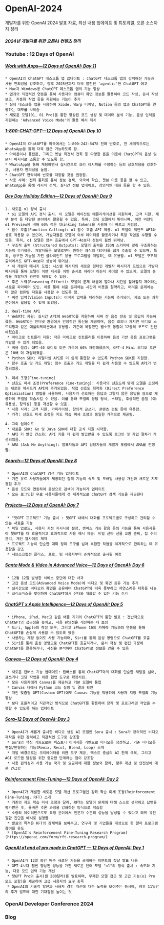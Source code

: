 # OpenAI-2024
개발자를 위한 OpenAI 2024 발표 자료, 최신 내용 업데이트 및 튜토리얼, 오픈 소스까지 정리

##### 2024년 개발자를 위한 오픈AI 컨텐츠 정리 #####

### Youtube : 12 Days of OpenAI ####

##### [Work with Apps—12 Days of OpenAI: Day 11](https://www.youtube.com/watch?v=g_qxoznfa7E) #####

    * OpenAI의 ChatGPT 데스크톱 앱 업데이트 : ChatGPT 데스크톱 앱의 강력해진 기능과 사용 편의성을 강조하고, 향후 2025년까지 더욱 발전된 'agentic'한 ChatGPT 예고
    * Mac과 Windows용 ChatGPT 데스크톱 앱의 기능 향상
    * 앱과의 직접적인 연동을 통해 사용자의 컴퓨터 화면 정보를 활용하여 코드 작성, 문서 작성 보조, 자동화 작업 등을 지원하는 기능이 추가
    * 실제 데스크톱 앱을 사용하여 Xcode, Warp 터미널, Notion 등의 앱과 ChatGPT를 연동하는 데모를 보여줌
    * 새로운 모델(01, 01 Pro)을 통한 향상된 코드 생성 및 데이터 분석 기능, 음성 입력을 지원하는 'Advanced Voice Mode'의 활용 예시 제시

##### [1-800-CHAT-GPT—12 Days of OpenAI: Day 10](https://www.youtube.com/watch?v=LWa6OHeNK3s) #####

    * OpenAI의 ChatGPT를 미국에서는 1-800-242-8478 전화 번호로, 전 세계적으로는 WhatsApp을 통해 더욱 접근 가능하도록 함.
    * 아이폰이나 플립폰, 그리고 옛날 회전석 전화 등 다양한 폰을 이용해 ChatGPT와 음성 및 문자 메시지로 소통할 수 있도록 함.
    * WhatsApp을 통해 채팅하면서 실시간으로 요리 레시피를 수정하는 등의 상호작용을 강조하고, 사용자 편의성을 높힘.
    * ChatGPT 연락처에 번호를 저장할 것을 권장함.
    * 사용 사례: 전화 통화를 통해 정보 검색, 외국어 학습, 챗봇 이용 등을 할 수 있고, WhatsApp을 통해 레시피 검색, 실시간 정보 업데이트, 창의적인 대화 등을 할 수 있음.
    
##### [Dev Day Holiday Edition—12 Days of OpenAI: Day 9](https://www.youtube.com/watch?v=14leJ1fg4Pw) #####

    1. 새로운 o1 정식 출시
     * o1 모델의 API 정식 출시. 이 모델은 에이전트 애플리케이션을 지원하며, 고객 지원, 재무 분석 등 다양한 분야에서 활용될 수 있음. 특히, 코딩 모델에서 뛰어나며, 이전 버전인 o1 Preview에 비해 60% 적은 thinking tokens을 사용해 더 빠르고 저렴함.
     * 함수 호출(Function Calling): o1 함수 호출 API 제공. o1 모델이 백엔드 API와 상호 작용할 수 있으며, 개발자들은 모델이 외부 데이터를 활용하거나 특정 작업을 수행할 수 있음. 특히, o1 모델은 함수 호출에서 GPT-4o보다 성능이 훨씬 뛰어남.
     * 구조적 출력 (Structured Outputs): 모델의 출력을 JSON 스키마에 맞춰 구조화하는 기능이 추가했음. 개발자들은 모델로부터 원하는 형식의 데이터를 쉽게 추출할 수 있으며, 특히, 풍부한 기능을 가진 클라이언트 응용 프로그램을 개발하는 데 유용함. o1 모델은 구조적 출력에서도 GPT-4o보다 성능이 뛰어남.
     * 새 개발자 메시지 도입: 시스템 메시지의 새로운 형태인 개발자 메시지가 도입으로 개발자 메시지를 통해 모델이 어떤 지시를 어떤 순서로 따라야 하는지 제어할 수 있으며, 모델의 동작을 개발자가 완전히 제어할 수 있음.
     * 추론 노력(Reasoning Effort): 모델이 문제 해결에 얼마나 시간을 할애할지 제어하는 새로운 파라미터 도입. 이를 통해 쉬운 문제에는 시간과 비용을 절약하고, 어려운 문제에는 더 많은 컴퓨팅 자원을 사용할 수 있도록 함.
     * 비전 입력(Vision Inputs): 이미지 입력을 처리하는 기능이 추가되어, 제조 또는 과학 분야에서 활용할 수 있게 되었음.
     
    2. Real-time API
     * WebRTC 지원: 실시간 API에 WebRTC를 지원하여 서버 간 음성 전송 및 응답이 가능해졌음. WebRTC는 인터넷 환경에서 안정적인 통신을 제공하며, 음성 회의나 저지연 비디오 스트리밍과 같은 애플리케이션에서 유용함. 기존에 복잡했던 웹소켓 통합이 12줄의 코드로 간단해졌습음. 
     * 마이크로 컨트롤러 지원: 작은 마이크로 컨트롤러를 이용하여 음성 기반 응용 프로그램을 개발할 수 있게 되었음. 
     * 비용 절감: GPT-40 오디오 토큰 가격이 60% 저렴해졌으며, GPT-4 Mini 오디오 토큰은 10배 더 저렴해졌음. 
     * Python SDK: 리얼타임 API를 더 쉽게 통합할 수 있도록 Python SDK를 지원함.
     * 함수 호출 및 가드 레일: 함수 호출과 가드 레일을 더 쉽게 사용할 수 있도록 API가 변경되었움. 
     
    3. 미세 조정(Fine-tuning)
     * 선호도 미세 조정(Preference Fine-tuning): 사용자의 선호도에 맞게 모델을 조정하는 새로운 메서드가 API에 추가되었음. 직접 선호도 최적화 (Direct Preference Optimization) 방법을 사용하여, 사용자가 선호하는 응답과 그렇지 않은 응답을 쌍으로 제공하여 모델을 학습시킬 수 있음. 이를 통해 모델의 응답 형식, 스타일, 추상적인 품질 (예: 유용성, 창의성) 등을 개선할 수 있음.
     * 사용 사례: 고객 지원, 카피라이팅, 창의적 글쓰기, 콘텐츠 검토 등에 유용함.
     * 가격: 선호도 미세 조정은 지도 학습 미세 조정과 동일한 가격으로 제공됨. 
     
    4. 그외 업데이트   
     * 새로운 SDK: Go 및 Java SDK에 대한 공식 지원 시작함. 
     * API 키 발급 간소화: API 키를 더 쉽게 발급받을 수 있도록 로그인 및 가입 절차가 개선되었음. 
     * AMA (Ask Me Anything): 발표자들과 API 담당자들이 개발자 포럼에서 AMA를 진행함. 
     
##### [Search—12 Days of OpenAI: Day 8](https://www.youtube.com/watch?v=OzgNJJ2ErEE) #####

     * OpenAI의 ChatGPT 검색 기능 업데이트 
     * 기존 유료 사용자들에게 제공되던 검색 기능의 속도 및 모바일 사용성 개선과 새로운 지도 경험 추가
     * 음성 모드와 연동하여 음성으로 검색이 가능하게 업데이트
     * 모든 로그인한 무료 사용자들에게 전 세계적으로 ChatGPT 검색 기능을 제공한다


##### [Projects—12 Days of OpenAI: Day 7](https://www.youtube.com/watch?v=OzgNJJ2ErEE) #####

     * "챗GPT 프로젝트" 기능 출시 : 챗GPT 내에서 대화를 프로젝트별로 구성하고 관리할 수 있는 새로운 기능
     * 파일 업로드, 사용자 지정 지시사항 설정, 캔버스 기능 활용 등의 기능을 통해 사용자들이 챗GPT를 더 효율적이고 효과적으로 사용 예시 제공: 비밀 산타 선물 교환 준비, 집 수리 관리, 개인 웹사이트 제작
     * 프로젝트 기능이 단순한 대화 정리 도구를 넘어 복잡한 작업을 체계적으로 관리하는 데 유용함을 강조
     * 서브스크립션 플러스, 프로, 팀 사용자부터 순차적으로 출시될 예정

##### [Santa Mode & Video in Advanced Voice—12 Days of OpenAI: Day 6](https://www.youtube.com/watch?v=NIQDnWlwYyQ) #####

     * 12월 12일 발생한 서비스 중단에 대한 사과
     * 고급 음성 모드(Advanced Voice Mode)에 비디오 및 화면 공유 기능 추가
     * 실시간으로 비디오와 화면을 공유하며 ChatGPT와 더욱 풍부하고 자연스러운 대화를 나눔
     * 크리스마스를 맞이하여 ChatGPT에서 산타와 대화할 수 있는 기능 추가 
     
##### [ChatGPT x Apple Intelligence—12 Days of OpenAI: Day 5](https://www.youtube.com/watch?v=mBhkD0iFf4w) #####

     * iPhone, iPad, Mac고 같은 애플 기기와 ChatGPT의 통합 발표 : 전반적으로 ChatGPT의 접근성을 높이고, 사용 편의성을 개선하는 데 초점
     * Siri, Apple의 작성 도구, 그리고 iPhone 16의 카메라 기능과의 연동을 통해 ChatGPT를 손쉽게 사용할 수 있도록 했음
     * 사용자는 계정 없이도 사용 가능하며, Siri를 통해 음성 명령으로 ChatGPT를 호출
     * Siri를 통해 음성 명령으로 ChatGPT를 호출하거나, 문서 작성 및 편집 과정에 ChatGPT를 활용하거나, 사진을 분석하여 ChatGPT로 정보를 얻을 수 있음

##### [Canvas—12 Days of OpenAI: Day 4](https://www.youtube.com/watch?v=qZ0ImE41pVs) #####

     * 새로운 캔버스 기능 업데이트: 캔버스를 통해 ChatGPT와의 대화를 단순한 채팅을 넘어, 글쓰기나 코딩 작업을 위한 협업 도구로 확장시킴.
     * 모든 사용자에게 Canvas를 제공하고 기본 모델에 통합
     * Canvas 내에서 Python 코드 실행 및 결과 확인
     * 개인 맞춤형 GPT(Custom GPT)에도 Canvas 기능을 적용하여 사용자 지정 모델의 기능 향상
     * 보다 효율적이고 직관적인 방식으로 ChatGPT를 활용하여 창작 및 프로그래밍 작업을 수행할 수 있도록 하는 업데이트

##### [Sora–12 Days of OpenAI: Day 3](https://www.youtube.com/watch?v=2jKVx2vyZOY) #####

     * OpenAI가 새롭게 출시한 비디오 생성 AI 모델인 Sora 출시 : Sora가 창의적인 비디오 제작을 위한 강력하고 직관적인 도구로 강조함
     * Sora의 핵심 기능으로는 텍스트나 이미지를 기반으로 비디오를 생성하고, 기존 비디오를 편집/변형하는 기능(Remix, Recut, Blend, Loop) 소개
     * 개발 배경으로는 크리에이터를 위한 도구 제공, 텍스트 중심의 AI 한계 극복, 그리고 AGI 로드맵 달성을 위한 중요한 단계라는 점이 강조함
     * 사용 편의성과 사용 가능 국가 및 요금제에 대한 정보와 함께, 향후 개선 및 안전성에 대한 언급함

##### [Reinforcement Fine-Tuning—12 Days of OpenAI: Day 2](https://www.youtube.com/watch?v=yCIYS9fx56U) #####

     * OpenAI가 개발한 새로운 모델 개선 프로그램인 강화 학습 미세 조정(Reinforcement Fine-Tuning, RFT) 소개
     * 기존의 지도 학습 미세 조정과 달리, RFT는 모델이 문제에 대해 스스로 생각하고 답변을 평가받은 후, 올바른 추론 과정을 강화하는 방식으로 학습함
     * 소량의 데이터만으로도 특정 분야에서 전문가 수준의 성능을 달성할 수 있다고 희귀 유전 질환 진단을 예시로 설명함
     * 발표의 목적은 RFT의 잠재력을 보여주고, 연구자 및 기업들을 대상으로 한 알파 프로그램 참여를 유도
     * [OpenAI's Reinforcement Fine-Tuning Research Program](https://openai.com/form/rft-research-program/)

##### [OpenAI o1 and o1 pro mode in ChatGPT — 12 Days of OpenAI: Day 1](https://www.youtube.com/watch?v=iBfQTnA2n2s) #####

     * OpenAI가 12일 동안 매주 새로운 기능을 공개하는 이벤트의 첫날 발표 내용
     * GPT-4보다 훨씬 향상된 성능을 가진 새로운 언어 모델 "o1"의 정식 출시 : 속도와 지능, 다중 모드 입력 기능 개선
     * 챗GPT Pro의 출시(월 200달러)를 발표하며, 무제한 모델 접근 및 고급 기능(o1 Pro 모드 포함)을 제공하여 고급 사용자의 요구 충족
     * OpenAI의 기술적 발전과 사용자 경험 개선에 대한 노력을 보여주는 동시에, 향후 11일간의 추가 발표에 대한 기대감을 높이는 것

### OpenAI Developer Conference 2024 ####


### Blog ###

